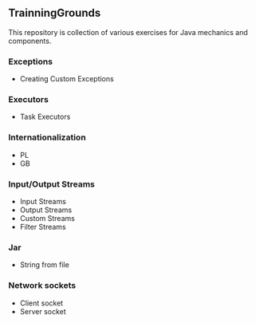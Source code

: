 ## TrainningGrounds
This repository is collection of various exercises for Java mechanics and components.

### Exceptions
- Creating Custom Exceptions

### Executors
- Task Executors

### Internationalization
- PL
- GB

### Input/Output Streams
- Input Streams
- Output Streams
- Custom Streams
- Filter Streams

### Jar
- String from file

### Network sockets
- Client socket
- Server socket